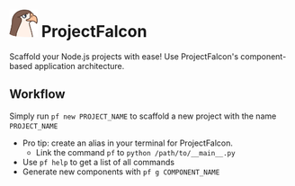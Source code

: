 # ![ProjectFalcon Logo](falcon-sm.png "ProjectFalcon") ProjectFalcon

Scaffold your Node.js projects with ease! Use ProjectFalcon's component-based application architecture.

## Workflow
Simply run `pf new PROJECT_NAME` to scaffold a new project with the name `PROJECT_NAME`

+ Pro tip: create an alias in your terminal for ProjectFalcon.
	- Link the command `pf` to `python /path/to/__main__.py`
+ Use `pf help` to get a list of all commands
+ Generate new components with `pf g COMPONENT_NAME`

